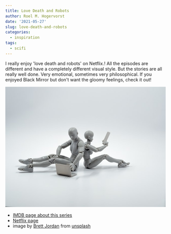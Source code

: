 ```yaml
---
title: Love Death and Robots
author: Roel M. Hogervorst
date: '2021-05-27'
slug: love-death-and-robots
categories:
  - inspiration
tags:
  - scifi
---
```


I really enjoy 'love death and robots' on Netflix.! All the episodes are different
and have a completely different visual style. But the stories are all really 
well done. Very emotional, sometimes very philosophical. If you enjoyed Black Mirror but don't want the gloomy feelings, check it out! 

![two grey androids sitting on the ground. one with a laptop and one with a tablet](brett-jordan-5L0R8ZqPZHk-unsplash.jpg)

* [IMDB page about this series](https://www.imdb.com/title/tt9561862/)
* [Netflix page](https://www.netflix.com/title/80174608)
* image by [Brett Jordan](https://unsplash.com/@brett_jordan) from [unsplash](https://unsplash.com/photos/5L0R8ZqPZHk) 
